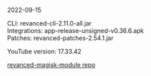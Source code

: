 2022-09-15
  
CLI: revanced-cli-2.11.0-all.jar  
Integrations: app-release-unsigned-v0.36.6.apk  
Patches: revanced-patches-2.54.1.jar  

YouTube version: 17.33.42  

[revanced-magisk-module repo](https://github.com/j-hc/revanced-magisk-module)
